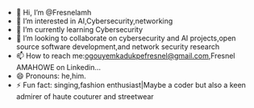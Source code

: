 - 👋 Hi, I’m @Fresnelamh
- 👀 I’m interested in AI,Cybersecurity,networking
- 🌱 I’m currently learning Cybersecurity 
- 💞️ I’m looking to collaborate on cybersecurity and AI projects,open source software development,and network security research
- 📫 How to reach me:ogouyemkadukpefresnel@gmail.com,Fresnel AMAHOWE on Linkedin...
- 😄 Pronouns: he,him.
- ⚡ Fun fact: singing,fashion enthusiast|Maybe a coder but also a keen admirer of haute couturer and streetwear

<!---
Fresnelamh/Fresnelamh is a ✨ special ✨ repository because its `README.md` (this file) appears on your GitHub profile.
You can click the Preview link to take a look at your changes.
--->

